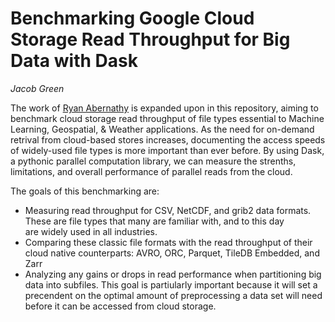 # Benchmarking Google Cloud Storage Read Throughput for Big Data with Dask
*Jacob Green*  

The work of [Ryan Abernathy](https://github.com/earthcube2020/ec20_abernathey_etal) is expanded upon in this repository, aiming to benchmark cloud storage read throughput of file types essential to Machine Learning, Geospatial, & Weather applications. As the need for on-demand retrival from cloud-based stores increases, documenting the access speeds of widely-used file types is more important than ever before. By using Dask, a pythonic parallel computation library, we can measure the strenths, limitations, and overall performance of parallel reads from the cloud.  

The goals of this benchmarking are:
- Measuring read throughput for CSV, NetCDF, and grib2 data formats. These are file types that many are familiar with, and to this day  
are widely used in all industries.
- Comparing these classic file formats with the read throughput of their cloud native counterparts: AVRO, ORC, Parquet, TileDB Embedded, and Zarr
- Analyzing any gains or drops in read performance when partitioning big data into subfiles. This goal is partiularly important because it will 
set a precendent on the optimal amount of preprocessing a data set will need before it can be accessed from cloud storage.
